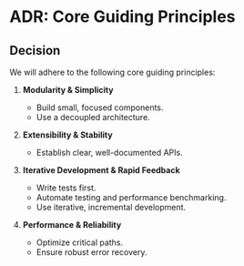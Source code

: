 # ADR: Core Guiding Principles

## Decision

We will adhere to the following core guiding principles:

1. **Modularity & Simplicity**
   - Build small, focused components.
   - Use a decoupled architecture.

2. **Extensibility & Stability**
   - Establish clear, well-documented APIs.

3. **Iterative Development & Rapid Feedback**
   - Write tests first.
   - Automate testing and performance benchmarking.
   - Use iterative, incremental development.

4. **Performance & Reliability**
   - Optimize critical paths.
   - Ensure robust error recovery.
